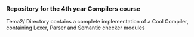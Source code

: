 ### Repository for the 4th year Compilers course ###

Tema2/ Directory contains a complete implementation of a Cool Compiler, containing Lexer, Parser and Semantic checker modules
